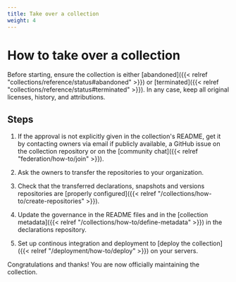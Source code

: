 ```yaml
---
title: Take over a collection
weight: 4
---
```


# How to take over a collection

Before starting, ensure the collection is either [abandoned]({{< relref "collections/reference/status#abandoned" >}}) or [terminated]({{< relref "collections/reference/status#terminated" >}}). In any case, keep all original licenses, history, and attributions.

## Steps

1. If the approval is not explicitly given in the collection's README, get it by contacting owners via email if publicly available, a GitHub issue on the collection repository or on the [community chat]({{< relref "federation/how-to/join" >}}).

2. Ask the owners to transfer the repositories to your organization.

3. Check that the transferred declarations, snapshots and versions repositories are [properly configured]({{< relref "/collections/how-to/create-repositories" >}}).

4. Update the governance in the README files and in the [collection metadata]({{< relref "/collections/how-to/define-metadata" >}}) in the declarations repository.

5. Set up continous integration and deployment to [deploy the collection]({{< relref "/deployment/how-to/deploy" >}}) on your servers.

Congratulations and thanks! You are now officially maintaining the collection.
